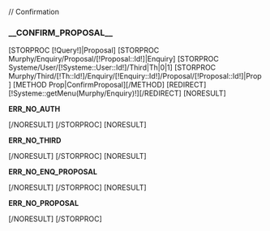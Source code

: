 // Confirmation

<h3>__CONFIRM_PROPOSAL__</h3>

[STORPROC [!Query!]|Proposal]
    [STORPROC Murphy/Enquiry/Proposal/[!Proposal::Id!]|Enquiry]
        [STORPROC Systeme/User/[!Systeme::User::Id!]/Third|Th|0|1]
            [STORPROC Murphy/Third/[!Th::Id!]/Enquiry/[!Enquiry::Id!]/Proposal/[!Proposal::Id!]|Prop]
                [METHOD Prop|ConfirmProposal][/METHOD]
                [REDIRECT][!Systeme::getMenu(Murphy/Enquiry)!][/REDIRECT]
                [NORESULT]
                    <p>__ERR_NO_AUTH__</p>
                [/NORESULT]
            [/STORPROC]
            [NORESULT]
                <p>__ERR_NO_THIRD__</p>
            [/NORESULT]
        [/STORPROC]
        [NORESULT]
            <p>__ERR_NO_ENQ_PROPOSAL__</p>
        [/NORESULT]
    [/STORPROC]
    [NORESULT]
        <p>__ERR_NO_PROPOSAL__</p>
    [/NORESULT]
[/STORPROC]